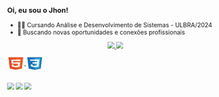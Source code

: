 ### Oi, eu sou o Jhon!

- 👨‍🎓 Cursando Análise e Desenvolvimento de Sistemas - ULBRA/2024
- 🚀 Buscando novas oportunidades e conexões profissionais

<div align="center">
  <a href="https://github.com/jhonpaiva">
  <img height="150em" src="https://github-readme-stats.vercel.app/api?username=jhonpaiva&show_icons=true&theme=github_dark&include_all_commits=true&count_private=true"/>
  <img height="150em" src="https://github-readme-stats.vercel.app/api/top-langs/?username=jhonpaiva&layout=compact&langs_count=7&theme=github_dark"/>
</div>
<div style="display: inline_block"><br>
  <img align="center" alt="Rafa-HTML" height="30" width="40" src="https://raw.githubusercontent.com/devicons/devicon/master/icons/html5/html5-original.svg">
  <img align="center" alt="Rafa-CSS" height="30" width="40" src="https://raw.githubusercontent.com/devicons/devicon/master/icons/css3/css3-original.svg">
</div>

##

<div>
  <a href="https://www.linkedin.com/in/jhon-paiva-8b8b87233/" target="_blank"><img src="https://img.shields.io/badge/-LinkedIn-%230077B5?style=for-the-badge&logo=linkedin&logoColor=white" target="_blank"></a> 
  <a href="https://instagram.com/paiva_jhon" target="_blank"><img src="https://img.shields.io/badge/Instagram-E4405F?style=for-the-badge&logo=instagram&logoColor=white"></a>
  <a href = "mailto:jhonluka@outlook.com.br"><img src="https://img.shields.io/badge/Outlook-0078D4?style=for-the-badge&logo=microsoft-outlook&logoColor=white"></a>
</div>
